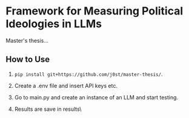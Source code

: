 # Framework for Measuring Political Ideologies in LLMs

Master's thesis...

## How to Use
1. `pip install git+https://github.com/j0st/master-thesis/`.

2. Create a .env file and insert API keys etc.

3. Go to main.py and create an instance of an LLM and start testing.

4. Results are save in results\
